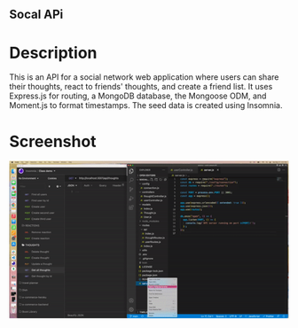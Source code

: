 ## Socal APi

# Description

This is an API for a social network web application where users can share their thoughts, react to friends' thoughts, and create a friend list. It uses Express.js for routing, a MongoDB database, the Mongoose ODM, and Moment.js to format timestamps. The seed data is created using Insomnia.

# Screenshot
![webpage screenshot](./video/ezgif.com-gif-maker.gif)
